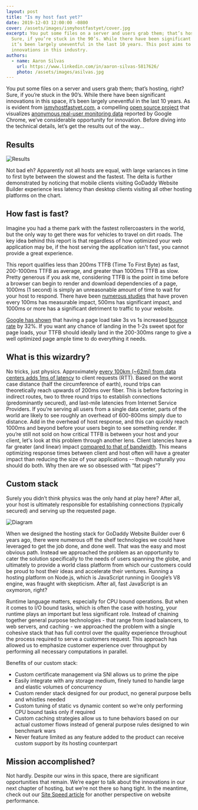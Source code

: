 ```yaml
---
layout: post
title: "Is my host fast yet?"
date: 2019-12-03 12:00:00 -0800
cover: /assets/images/ismyhostfastyet/cover.jpg
excerpt: You put some files on a server and users grab them; that’s hosting, right?
  Sure, if you’re stuck in the 90’s. While there have been significant innovations in this space,
  it’s been largely uneventful in the last 10 years. This post aims to enlighten and educate on
  innovations in this industry.
authors:
  - name: Aaron Silvas
    url: https://www.linkedin.com/in/aaron-silvas-5817626/
    photo: /assets/images/asilvas.jpg
---
```


You put some files on a server and users grab them; that’s hosting, right? Sure, if you’re stuck in the 90’s. While there have been significant innovations in this space, it’s been largely uneventful in the last 10 years. As is evident from [ismyhostfastyet.com](https://ismyhostfastyet.com/), a compelling [open source project](https://github.com/rviscomi/ismyhostfastyet) that visualizes [anonymous real-user monitoring data](https://developers.google.com/web/tools/chrome-user-experience-report/) reported by Google Chrome, we’ve considerable opportunity for innovation. Before diving into the technical details, let’s get the results out of the way...


## Results

![Results]({{site.baseurl}}/assets/images/ismyhostfastyet/results.png)

Not bad eh? Apparently not all hosts are equal, with large variances in time to first byte between the slowest and the fastest. The delta is further demonstrated by noticing that mobile clients visiting GoDaddy Website Builder experience less latency than desktop clients visiting all other hosting platforms on the chart.


## How fast is fast?

Imagine you had a theme park with the fastest rollercoasters in the world, but the only way to get there was for vehicles to travel on dirt roads. The key idea behind this report is that regardless of how optimized your web application may be, if the host serving the application isn't fast, you cannot provide a great experience.

This report qualifies less than 200ms TTFB (Time To First Byte) as fast, 200-1000ms TTFB as average, and greater than 1000ms TTFB as slow. Pretty generous if you ask me, considering TTFB is the point in time before a browser can begin to render and download dependencies of a page, 1000ms (1 second) is simply an unreasonable amount of time to wait for your host to respond. There have been [numerous studies](https://www.gigaspaces.com/blog/amazon-found-every-100ms-of-latency-cost-them-1-in-sales/) that have proven every 100ms has measurable impact, 500ms has significant impact, and 1000ms or more has a significant detriment to traffic to your website.

[Google has shown](https://www.thinkwithgoogle.com/marketing-resources/data-measurement/mobile-page-speed-new-industry-benchmarks/) that having a page load take 3s vs 1s increased [bounce rate](https://support.google.com/analytics/answer/1009409?hl=en) by 32%. If you want any chance of landing in the 1-2s sweet spot for page loads, your TTFB should ideally land in the 200-300ms range to give a well optimized page ample time to do everything it needs.



## What is this wizardry?

No tricks, just physics. Approximately [every 100km (~62mi) from data centers adds 1ms of latency](https://cloud.google.com/solutions/best-practices-compute-engine-region-selection) to client requests (RTT). Based on the worst case distance (half the circumference of earth), round trips can theoretically reach upwards of 200ms over fiber. This is before factoring in indirect routes, two to three round trips to establish connections (predominantly secured), and last-mile latencies from Internet Service Providers. If you’re serving all users from a single data center, parts of the world are likely to see roughly an overhead of 600-800ms simply due to distance. Add in the overhead of host response, and this can quickly reach 1000ms and beyond before your users begin to see something render.
If you’re still not sold on how critical TTFB is between your host and your client, let's look at this problem through another lens. Client latencies have a far greater (and linear) impact [compared to that of bandwidth](https://www.igvita.com/2012/07/19/latency-the-new-web-performance-bottleneck/). This means optimizing response times between client and host often will have a greater impact than reducing the size of your applications -- though naturally you should do both. Why then are we so obsessed with “fat pipes”? 


## Custom stack

Surely you didn’t think physics was the only hand at play here? After all, your host is ultimately responsible for establishing connections (typically secured) and serving up the requested page.

![Diagram](https://w3c.github.io/navigation-timing/timestamp-diagram.svg)

When we designed the hosting stack for GoDaddy Website Builder over 6 years ago, there were numerous off the shelf technologies we could have leveraged to get the job done, and done well. That was the easy and most obvious path. Instead we approached the problem as an opportunity to cater the solution specifically to the needs of users spanning the globe, and ultimately to provide a world class platform from which our customers could be proud to host their ideas and accelerate their ventures. Running a hosting platform on Node.js, which is JavaScript running in Google’s V8 engine, was fraught with skepticism. After all, fast JavaScript is an oxymoron, right?       

Runtime language matters, especially for CPU bound operations. But when it comes to I/O bound tasks, which is often the case with hosting, your runtime plays an important but less significant role. Instead of chaining together general purpose technologies - that range from load balancers, to web servers, and caching - we approached the problem with a single cohesive stack that has full control over the quality experience throughout the process required to serve a customers request. This approach has allowed us to emphasize customer experience over throughput by performing all necessary computations in parallel.

Benefits of our custom stack:

* Custom certificate management via SNI allows us to prime the pipe
* Easily integrate with any storage medium, finely tuned to handle large and elastic volumes of concurrency
* Custom render stack designed for our product, no general purpose bells and whistles needed
* Custom tuning of static vs dynamic content so we’re only performing CPU bound tasks only if required
* Custom caching strategies allow us to tune behaviors based on our actual customer flows instead of general purpose rules designed to win benchmark wars
* Never feature limited as any feature added to the product can receive custom support by its hosting counterpart


## Mission accomplished?

Not hardly. Despite our wins in this space, there are significant opportunities that remain. We’re eager to talk about the innovations in our next chapter of hosting, but we’re not there so hang tight. In the meantime, check out our [Site Speed article](https://www.godaddy.com/garage/site-speed-small-business-website-white-paper/) for another perspective on website performance.

